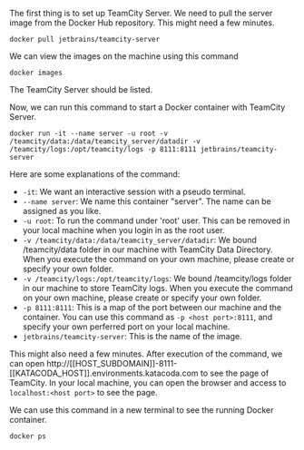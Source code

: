 

The first thing is to set up TeamCity Server. We need to pull the server image from the Docker Hub repository. This might need a few minutes.


```console
docker pull jetbrains/teamcity-server
```
We can view the images on the machine using this command
```console
docker images
```
The TeamCity Server should be listed.

Now, we can run this command to start a Docker container with TeamCity Server. 

```console
docker run -it --name server -u root -v /teamcity/data:/data/teamcity_server/datadir -v /teamcity/logs:/opt/teamcity/logs -p 8111:8111 jetbrains/teamcity-server

```

Here are some explanations of the command:
- `-it`: We want an interactive session with a pseudo terminal.
- `--name server`: We name this container "server". The name can be assigned as you like.
- `-u root`: To run the command under 'root' user. This can be removed in your local machine when you login in as the root user.
- `-v /teamcity/data:/data/teamcity_server/datadir`: We bound /teamcity/data folder in our machine with TeamCity Data Directory. When you execute the command on your own machine, please create or specify your own folder.
- `-v /teamcity/logs:/opt/teamcity/logs`:  We bound /teamcity/logs folder in our machine to store TeamCity logs. When you execute the command on your own machine, please create or specify your own folder.
- `-p 8111:8111`: This is a map of the port between our machine and the container. You can use this command as `-p <host port>:8111`, and specify your own perferred port on your local machine.
- `jetbrains/teamcity-server`: This is the name of the image.

This might also need a few minutes. After execution of the command, we can open http://[[HOST_SUBDOMAIN]]-8111-[[KATACODA_HOST]].environments.katacoda.com to see the page of TeamCity. In your local machine, you can open the browser and access to `localhost:<host port>` to see the page.  

We can use this command in a new terminal to see the running Docker container.

```
docker ps
```
